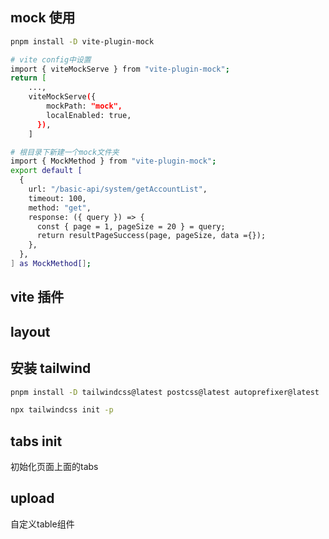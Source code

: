 ## mock 使用

```bash
pnpm install -D vite-plugin-mock

# vite config中设置
import { viteMockServe } from "vite-plugin-mock";
return [
    ...,
    viteMockServe({
        mockPath: "mock",
        localEnabled: true,
      }),
    ]

# 根目录下新建一个mock文件夹
import { MockMethod } from "vite-plugin-mock";
export default [
  {
    url: "/basic-api/system/getAccountList",
    timeout: 100,
    method: "get",
    response: ({ query }) => {
      const { page = 1, pageSize = 20 } = query;
      return resultPageSuccess(page, pageSize, data ={});
    },
  },
] as MockMethod[];
```

## vite 插件

## layout

## 安装 tailwind

```bash
pnpm install -D tailwindcss@latest postcss@latest autoprefixer@latest

npx tailwindcss init -p
```

## tabs init
初始化页面上面的tabs

## upload
自定义table组件